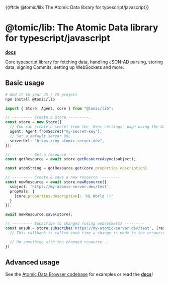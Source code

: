 {{#title @tomic/lib: The Atomic Data library for typescript/javascript}}
# @tomic/lib: The Atomic Data library for typescript/javascript

[**docs**](https://atomic-lib.netlify.app/modules/_tomic_lib)

Core typescript library for fetching data, handling JSON-AD parsing, storing data, signing Commits, setting up WebSockets and more.

## Basic usage

```sh
# Add it to your JS / TS project
npm install @tomic/lib
```

```ts
import { Store, Agent, core } from "@tomic/lib";

// --------- Create a Store ---------.
const store = new Store({
  // You can create a secret from the `User settings` page using the AtomicServer UI
  agent: Agent.fromSecret("my-secret-key"),
  // Set a default server URL
  serverUrl: "https://my-atomic-server.dev",
});

// --------- Get a resource ---------
const gotResource = await store.getResourceAsync(subject);

const atomString = gotResource.get(core.properties.description)

// --------- Create & save a new resource ---------
const newResource = await store.newResource({
  subject: 'https://my-atomic-server.dev/test',
  propVals: {
    [core.properties.description]: 'Hi World :)'
  }
});

await newResource.save(store);

// --------- Subscribe to changes (using websockets) ---------
const unsub = store.subscribe('https://my-atomic-server.dev/test', (resource) => {
  // This callback is called each time a change is made to the resource client or serverside.

  // Do something with the changed resource...
})
```

## Advanced usage

See the [Atomic Data Browser codebase](https://github.com/atomicdata-dev/atomic-server/tree/develop/browser) for examples or read the [**docs**](https://atomic-lib.netlify.app/modules/_tomic_lib)!
